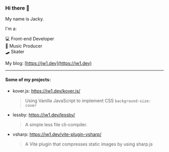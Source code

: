 ### Hi there 👋  

My name is Jacky.  

I'm a:  

💻 Front-end Developer  
🎵 Music Producer  
🛹 Skater  

My blog: [https://jw1.dev](https://jw1.dev)  

---

#### Some of my projects:
 
- kover.js: https://jw1.dev/kover.js/  
  > Using Vanilla JavaScript to implement CSS `background-size: cover`

- lessby: https://jw1.dev/lessby/  
  > A simple less file cli-compiler.

- vsharp: https://jw1.dev/vite-plugin-vsharp/  
  > A Vite plugin that compresses static images by using sharp.js
